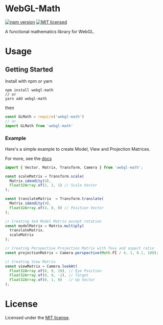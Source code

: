 # WebGL-Math
[![npm version](https://img.shields.io/npm/v/webgl-math.svg?style=flat)](https://www.npmjs.com/package/webgl-math)
[![MIT licensed](https://img.shields.io/badge/license-MIT-blue.svg?style=flat)](LICENSE)

A functional mathematics library for WebGL. 

# Usage

## Getting Started
Install with npm or yarn
```
npm install webgl-math
// or
yarn add webgl-math
```
 then

```js
const GLMath = require('webgl-math')
// or
import GLMath from 'webgl-math'
```

### Example
Here's a simple example to create Model, View and Projection Matrices.

For more, see the [docs](https://cevherkarakoc.github.io/WebGL-Math)
```js
import { Vector, Matrix, Transform, Camera } from 'webgl-math';

const scaleMatrix = Transform.scale(
  Matrix.idendity(4), 
  Float32Array.of(2, 2, 1) // Scale Vector
);

const translateMatrix  = Transform.translate(
  Matrix.idendity(4),
  Float32Array.of(4, 0, 0) // Position Vector
);

// Creating 4x4 Model Matrix except rotation
const modelMatrix = Matrix.multiply(
  translateMatrix,
  scaleMatrix
);

// Creating Perspective Projection Matrix with fovy and aspect ratio
const projectionMatrix = Camera.perspective(Math.PI / 4, 1, 0.1, 100);

// Creating View Matrix
const viewMatrix = Camera.lookAt(
  Float32Array.of(0, 0, 10), // Eye Position
  Float32Array.of(0, 0, -1), // Target
  Float32Array.of(0, 1, 0)   // Up Vector
);
```

# License
Licensed under the [MIT license](LICENSE).
